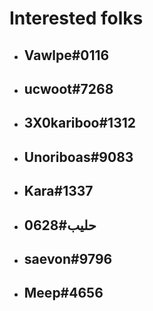 # Interested folks
- ## Vawlpe#0116
- ## ucwoot#7268
- ## 3X0kariboo#1312
- ## Unoriboas#9083
- ## Kara#1337
- ## حليب#0628
- ## saevon#9796
- ## Meep#4656
